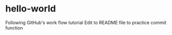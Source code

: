 # hello-world
Following GitHub's work flow tutorial
Edit to README file to practice commit function
